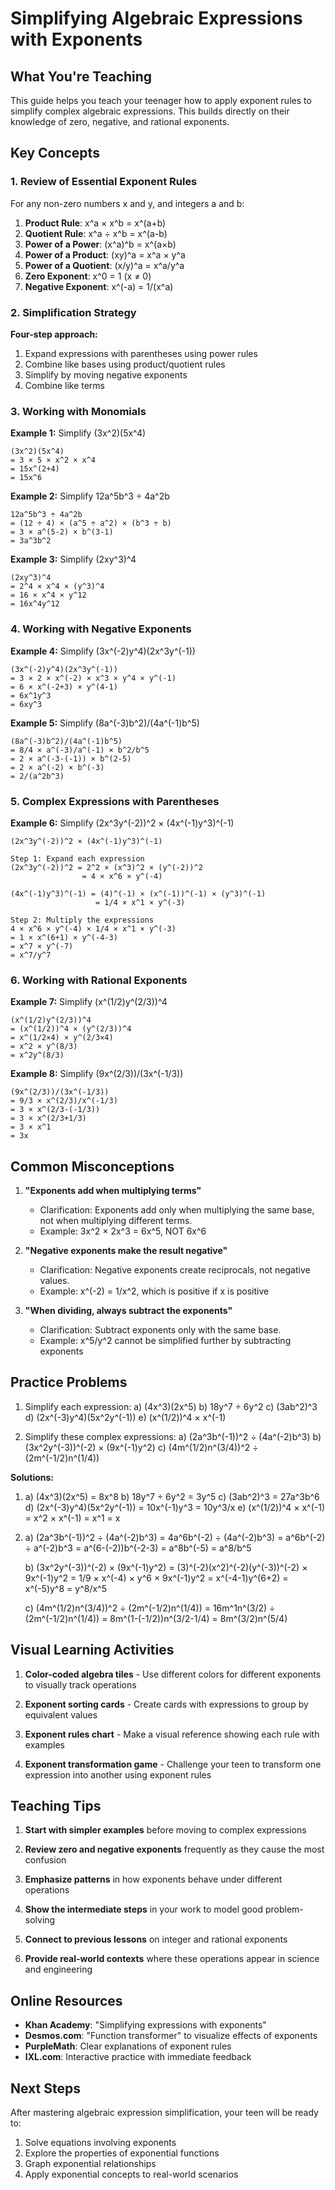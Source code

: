 # Simplifying Algebraic Expressions with Exponents

## What You're Teaching

This guide helps you teach your teenager how to apply exponent rules to simplify complex algebraic expressions. This builds directly on their knowledge of zero, negative, and rational exponents.

## Key Concepts

### 1. Review of Essential Exponent Rules

For any non-zero numbers x and y, and integers a and b:

1. **Product Rule**: x^a × x^b = x^(a+b)
2. **Quotient Rule**: x^a ÷ x^b = x^(a-b)
3. **Power of a Power**: (x^a)^b = x^(a×b)
4. **Power of a Product**: (xy)^a = x^a × y^a
5. **Power of a Quotient**: (x/y)^a = x^a/y^a
6. **Zero Exponent**: x^0 = 1 (x ≠ 0)
7. **Negative Exponent**: x^(-a) = 1/(x^a)

### 2. Simplification Strategy

**Four-step approach:**
1. Expand expressions with parentheses using power rules
2. Combine like bases using product/quotient rules
3. Simplify by moving negative exponents
4. Combine like terms

### 3. Working with Monomials

**Example 1:** Simplify (3x^2)(5x^4)
```
(3x^2)(5x^4)
= 3 × 5 × x^2 × x^4
= 15x^(2+4)
= 15x^6
```

**Example 2:** Simplify 12a^5b^3 ÷ 4a^2b
```
12a^5b^3 ÷ 4a^2b
= (12 ÷ 4) × (a^5 ÷ a^2) × (b^3 ÷ b)
= 3 × a^(5-2) × b^(3-1)
= 3a^3b^2
```

**Example 3:** Simplify (2xy^3)^4
```
(2xy^3)^4
= 2^4 × x^4 × (y^3)^4
= 16 × x^4 × y^12
= 16x^4y^12
```

### 4. Working with Negative Exponents

**Example 4:** Simplify (3x^(-2)y^4)(2x^3y^(-1))
```
(3x^(-2)y^4)(2x^3y^(-1))
= 3 × 2 × x^(-2) × x^3 × y^4 × y^(-1)
= 6 × x^(-2+3) × y^(4-1)
= 6x^1y^3
= 6xy^3
```

**Example 5:** Simplify (8a^(-3)b^2)/(4a^(-1)b^5)
```
(8a^(-3)b^2)/(4a^(-1)b^5)
= 8/4 × a^(-3)/a^(-1) × b^2/b^5
= 2 × a^(-3-(-1)) × b^(2-5)
= 2 × a^(-2) × b^(-3)
= 2/(a^2b^3)
```

### 5. Complex Expressions with Parentheses

**Example 6:** Simplify (2x^3y^(-2))^2 × (4x^(-1)y^3)^(-1)
```
(2x^3y^(-2))^2 × (4x^(-1)y^3)^(-1)

Step 1: Expand each expression
(2x^3y^(-2))^2 = 2^2 × (x^3)^2 × (y^(-2))^2
                = 4 × x^6 × y^(-4)

(4x^(-1)y^3)^(-1) = (4)^(-1) × (x^(-1))^(-1) × (y^3)^(-1)
                   = 1/4 × x^1 × y^(-3)

Step 2: Multiply the expressions
4 × x^6 × y^(-4) × 1/4 × x^1 × y^(-3)
= 1 × x^(6+1) × y^(-4-3)
= x^7 × y^(-7)
= x^7/y^7
```

### 6. Working with Rational Exponents

**Example 7:** Simplify (x^(1/2)y^(2/3))^4
```
(x^(1/2)y^(2/3))^4
= (x^(1/2))^4 × (y^(2/3))^4
= x^(1/2×4) × y^(2/3×4)
= x^2 × y^(8/3)
= x^2y^(8/3)
```

**Example 8:** Simplify (9x^(2/3))/(3x^(-1/3))
```
(9x^(2/3))/(3x^(-1/3))
= 9/3 × x^(2/3)/x^(-1/3)
= 3 × x^(2/3-(-1/3))
= 3 × x^(2/3+1/3)
= 3 × x^1
= 3x
```

## Common Misconceptions

1. **"Exponents add when multiplying terms"** 
   - Clarification: Exponents add only when multiplying the same base, not when multiplying different terms.
   - Example: 3x^2 × 2x^3 = 6x^5, NOT 6x^6

2. **"Negative exponents make the result negative"**
   - Clarification: Negative exponents create reciprocals, not negative values.
   - Example: x^(-2) = 1/x^2, which is positive if x is positive

3. **"When dividing, always subtract the exponents"**
   - Clarification: Subtract exponents only with the same base. 
   - Example: x^5/y^2 cannot be simplified further by subtracting exponents

## Practice Problems

1. Simplify each expression:
   a) (4x^3)(2x^5)
   b) 18y^7 ÷ 6y^2
   c) (3ab^2)^3
   d) (2x^(-3)y^4)(5x^2y^(-1))
   e) (x^(1/2))^4 × x^(-1)

2. Simplify these complex expressions:
   a) (2a^3b^(-1))^2 ÷ (4a^(-2)b^3)
   b) (3x^2y^(-3))^(-2) × (9x^(-1)y^2)
   c) (4m^(1/2)n^(3/4))^2 ÷ (2m^(-1/2)n^(1/4))

**Solutions:**

1. a) (4x^3)(2x^5) = 8x^8
   b) 18y^7 ÷ 6y^2 = 3y^5
   c) (3ab^2)^3 = 27a^3b^6
   d) (2x^(-3)y^4)(5x^2y^(-1)) = 10x^(-1)y^3 = 10y^3/x
   e) (x^(1/2))^4 × x^(-1) = x^2 × x^(-1) = x^1 = x

2. a) (2a^3b^(-1))^2 ÷ (4a^(-2)b^3)
      = 4a^6b^(-2) ÷ (4a^(-2)b^3)
      = a^6b^(-2) ÷ a^(-2)b^3
      = a^(6-(-2))b^(-2-3)
      = a^8b^(-5)
      = a^8/b^5

   b) (3x^2y^(-3))^(-2) × (9x^(-1)y^2)
      = (3)^(-2)(x^2)^(-2)(y^(-3))^(-2) × 9x^(-1)y^2
      = 1/9 × x^(-4) × y^6 × 9x^(-1)y^2
      = x^(-4-1)y^(6+2)
      = x^(-5)y^8
      = y^8/x^5

   c) (4m^(1/2)n^(3/4))^2 ÷ (2m^(-1/2)n^(1/4))
      = 16m^1n^(3/2) ÷ (2m^(-1/2)n^(1/4))
      = 8m^(1-(-1/2))n^(3/2-1/4)
      = 8m^(3/2)n^(5/4)

## Visual Learning Activities

1. **Color-coded algebra tiles** - Use different colors for different exponents to visually track operations
   
2. **Exponent sorting cards** - Create cards with expressions to group by equivalent values

3. **Exponent rules chart** - Make a visual reference showing each rule with examples

4. **Exponent transformation game** - Challenge your teen to transform one expression into another using exponent rules

## Teaching Tips

1. **Start with simpler examples** before moving to complex expressions

2. **Review zero and negative exponents** frequently as they cause the most confusion

3. **Emphasize patterns** in how exponents behave under different operations

4. **Show the intermediate steps** in your work to model good problem-solving

5. **Connect to previous lessons** on integer and rational exponents

6. **Provide real-world contexts** where these operations appear in science and engineering

## Online Resources

- **Khan Academy**: "Simplifying expressions with exponents"
- **Desmos.com**: "Function transformer" to visualize effects of exponents
- **PurpleMath**: Clear explanations of exponent rules
- **IXL.com**: Interactive practice with immediate feedback

## Next Steps

After mastering algebraic expression simplification, your teen will be ready to:
1. Solve equations involving exponents
2. Explore the properties of exponential functions
3. Graph exponential relationships
4. Apply exponential concepts to real-world scenarios
